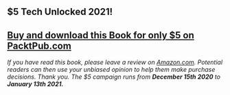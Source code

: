 ## $5 Tech Unlocked 2021!
[Buy and download this Book for only $5 on PacktPub.com](https://www.packtpub.com/product/hands-on-design-patterns-with-react-native/9781788994460)
-----
*If you have read this book, please leave a review on [Amazon.com](https://www.amazon.com/gp/product/1788994469).     Potential readers can then use your unbiased opinion to help them make purchase decisions. Thank you. The $5 campaign         runs from __December 15th 2020__ to __January 13th 2021.__*

